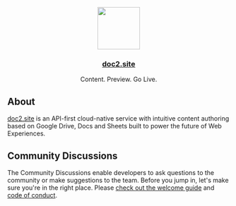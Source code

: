 <p align="center">
  <a href="https://vercel.com">
    <img src="https://avatars.githubusercontent.com/u/118261712?s=200&v=4" height="96">
    <h3 align="center">doc2.site</h3>
  </a>
  <p align="center">Content. Preview. Go Live.</p>
</p>

## About

[doc2.site](https://doc2.site) is an API-first cloud-native service with intuitive content authoring based on Google Drive, Docs and Sheets built to power the future of Web Experiences.

## Community Discussions

The Community Discussions enable developers to ask questions to the community or make suggestions to the team. Before you jump in, let's make sure you're in the right place. Please [check out the welcome guide](https://github.com/doc2-site/community/discussions/1) and [code of conduct](https://github.com/doc2-site/community/blob/main/.github/CODE_OF_CONDUCT.md).
